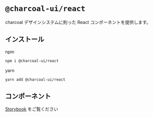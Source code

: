 # `@charcoal-ui/react`

charcoal デザインシステムに則った React コンポーネントを提供します。

## インストール

npm

```bash
npm i @charcoal-ui/react
```

yarn

```bash
yarn add @charcoal-ui/react
```

## コンポーネント

[Storybook](https://pixiv.github.io/charcoal) をご覧ください
